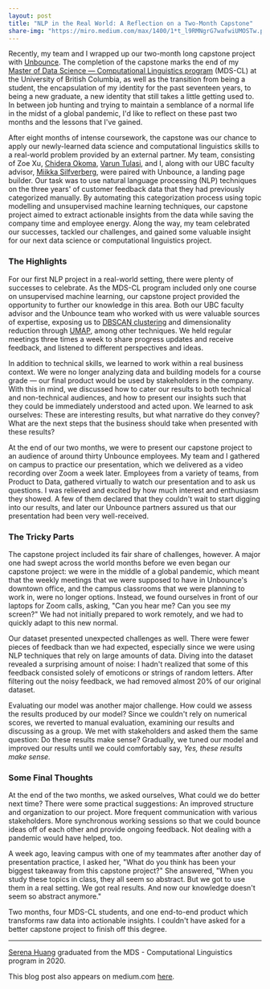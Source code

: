 ```yaml
---
layout: post
title: "NLP in the Real World: A Reflection on a Two-Month Capstone"
share-img: "https://miro.medium.com/max/1400/1*t_l9RMNgrG7wafwiUMOSTw.png"
---
```


Recently, my team and I wrapped up our two-month long capstone project with [Unbounce](https://unbounce.com/). 
The completion of the capstone marks the end of my [Master of Data Science — Computational Linguistics program](https://masterdatascience.ubc.ca/programs/computational-linguistics) (MDS-CL) at the University of British Columbia, as well as the transition from being a student, the encapsulation of my identity for the past seventeen years, to being a new graduate, a new identity that still takes a little getting used to. 
In between job hunting and trying to maintain a semblance of a normal life in the midst of a global pandemic, I'd like to reflect on these past two months and the lessons that I've gained.

After eight months of intense coursework, the capstone was our chance to apply our newly-learned data science and computational linguistics skills to a real-world problem provided by an external partner. 
My team, consisting of Zoe Xu, [Chidera Okoma](https://www.linkedin.com/in/chidera-okoma/), [Varun Tulasi](https://www.linkedin.com/in/varuntulasi/), and I, along with our UBC faculty advisor, [Miikka Silfverberg](https://mpsilfve.github.io/), were paired with Unbounce, a landing page builder. Our task was to use natural language processing (NLP) techniques on the three years' of customer feedback data that they had previously categorized manually. 
By automating this categorization process using topic modelling and unsupervised machine learning techniques, our capstone project aimed to extract actionable insights from the data while saving the company time and employee energy. 
Along the way, my team celebrated our successes, tackled our challenges, and gained some valuable insight for our next data science or computational linguistics project.

### The Highlights

For our first NLP project in a real-world setting, there were plenty of successes to celebrate. 
As the MDS-CL program included only one course on unsupervised machine learning, our capstone project provided the opportunity to further our knowledge in this area. 
Both our UBC faculty advisor and the Unbounce team who worked with us were valuable sources of expertise, exposing us to [DBSCAN clustering](https://en.wikipedia.org/wiki/DBSCAN) and dimensionality reduction through [UMAP](https://umap-learn.readthedocs.io/en/latest/), among other techniques. 
We held regular meetings three times a week to share progress updates and receive feedback, and listened to different perspectives and ideas.

In addition to technical skills, we learned to work within a real business context. 
We were no longer analyzing data and building models for a course grade — our final product would be used by stakeholders in the company. 
With this in mind, we discussed how to cater our results to both technical and non-technical audiences, and how to present our insights such that they could be immediately understood and acted upon. 
We learned to ask ourselves: These are interesting results, but what narrative do they convey? What are the next steps that the business should take when presented with these results?

At the end of our two months, we were to present our capstone project to an audience of around thirty Unbounce employees. 
My team and I gathered on campus to practice our presentation, which we delivered as a video recording over Zoom a week later. 
Employees from a variety of teams, from Product to Data, gathered virtually to watch our presentation and to ask us questions. I was relieved and excited by how much interest and enthusiasm they showed. 
A few of them declared that they couldn't wait to start digging into our results, and later our Unbounce partners assured us that our presentation had been very well-received.

### The Tricky Parts

The capstone project included its fair share of challenges, however. 
A major one had swept across the world months before we even began our capstone project: we were in the middle of a global pandemic, which meant that the weekly meetings that we were supposed to have in Unbounce's downtown office, and the campus classrooms that we were planning to work in, were no longer options. 
Instead, we found ourselves in front of our laptops for Zoom calls, asking, "Can you hear me? Can you see my screen?" 
We had not initially prepared to work remotely, and we had to quickly adapt to this new normal.

Our dataset presented unexpected challenges as well. 
There were fewer pieces of feedback than we had expected, especially since we were using NLP techniques that rely on large amounts of data. 
Diving into the dataset revealed a surprising amount of noise: I hadn't realized that some of this feedback consisted solely of emoticons or strings of random letters. 
After filtering out the noisy feedback, we had removed almost 20% of our original dataset.

Evaluating our model was another major challenge. 
How could we assess the results produced by our model? Since we couldn't rely on numerical scores, we reverted to manual evaluation, examining our results and discussing as a group. We met with stakeholders and asked them the same question: Do these results make sense? Gradually, we tuned our model and improved our results until we could comfortably say, _Yes, these results make sense._

### Some Final Thoughts

At the end of the two months, we asked ourselves, What could we do better next time? 
There were some practical suggestions: An improved structure and organization to our project. 
More frequent communication with various stakeholders. 
More synchronous working sessions so that we could bounce ideas off of each other and provide ongoing feedback. Not dealing with a pandemic would have helped, too.

A week ago, leaving campus with one of my teammates after another day of presentation practice, I asked her, "What do you think has been your biggest takeaway from this capstone project?" She answered, "When you study these topics in class, they all seem so abstract. 
But we got to use them in a real setting. We got real results. And now our knowledge doesn't seem so abstract anymore."

Two months, four MDS-CL students, and one end-to-end product which transforms raw data into actionable insights. 
I couldn't have asked for a better capstone project to finish off this degree.

---------

[Serena Huang](https://www.linkedin.com/in/serenashuang/) graduated from the MDS - Computational Linguistics program in 2020.

This blog post also appears on medium.com [here](https://medium.com/@serena.hng/nlp-in-the-real-world-a-reflection-on-a-two-month-capstone-c5617ea15a6e).
